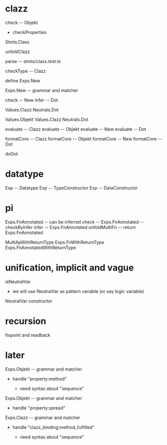 # clazz

check -- Objekt

- checkProperties

Stmts.Class

unfoldClazz

parse -- stmts/class.test.ts

checkType -- Clazz

define Exps.New

Exps.New -- grammar and matcher

check -- New
infer -- Dot

Values.Clazz
Neutrals.Dot

Values.Objekt
Values.Clazz
Neutrals.Dot

evaluate -- Clazz
evaluate -- Objekt
evaluate -- New
evaluate -- Dot

formatCore -- Clazz
formatCore -- Objekt
formatCore -- New
formatCore -- Dot

doDot

# datatype

Exp -- Datatype
Exp -- TypeConstructor
Exp -- DataConstructor

# pi

Exps.FnAnnotated -- can be inferred
check -- Exps.FnAnnotated -- checkByInfer
infer -- Exps.FnAnnotated
unfoldMultiFn -- return Exps.FnAnnotated

MultiApWithReturnType
Exps.FnWithReturnType
Exps.FnAnnotatedWithReturnType

# unification, implicit and vague

isNeutralVar

- we will use NeutralVar as pattern variable (or say logic variable)

NeutralVar constructor

# recursion

fixpoint and readback

# later

Exps.Objekt -- grammar and matcher

- handle "property:method"

  - need syntax about "sequence"

Exps.Objekt -- grammar and matcher

- handle "property:spread"

Exps.Clazz -- grammar and matcher

- handle "clazz_binding:method_fulfilled"

  - need syntax about "sequence"

